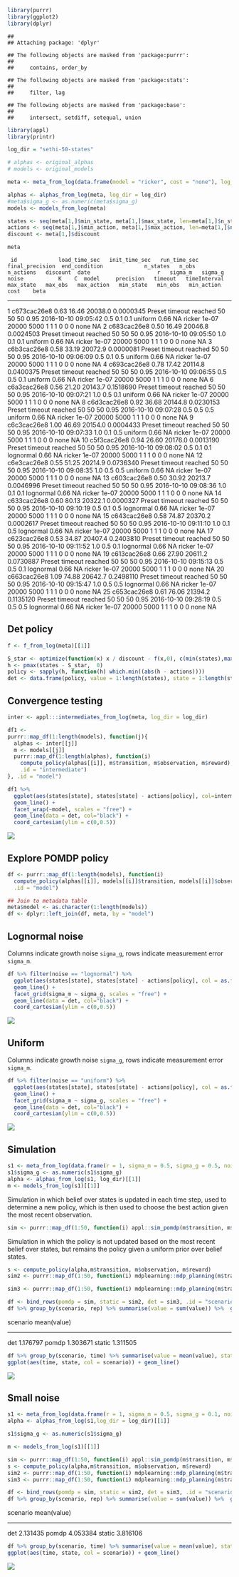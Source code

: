 

```r
library(purrr)
library(ggplot2)
library(dplyr)
```

```
## 
## Attaching package: 'dplyr'
```

```
## The following objects are masked from 'package:purrr':
## 
##     contains, order_by
```

```
## The following objects are masked from 'package:stats':
## 
##     filter, lag
```

```
## The following objects are masked from 'package:base':
## 
##     intersect, setdiff, setequal, union
```

```r
library(appl)
library(printr)
```



```r
log_dir = "sethi-50-states"

# alphas <- original_alphas
# models <- original_models

meta <- meta_from_log(data.frame(model = "ricker", cost = "none"), log_dir = log_dir)

alphas <- alphas_from_log(meta, log_dir = log_dir)
#meta$sigma_g <- as.numeric(meta$sigma_g)
models <- models_from_log(meta)

states <- seq(meta[1,]$min_state, meta[1,]$max_state, len=meta[1,]$n_states)
actions <- seq(meta[1,]$min_action, meta[1,]$max_action, len=meta[1,]$n_action)
discount <- meta[1,]$discount

meta
```

     id             load_time_sec   init_time_sec   run_time_sec   final_precision  end_condition             n_states   n_obs   n_actions   discount  date                     r   sigma_m   sigma_g  noise           K    C  model     precision   timeout   timeInterval   max_state   max_obs   max_action   min_state   min_obs   min_action  cost    beta
---  ------------  --------------  --------------  -------------  ----------------  -----------------------  ---------  ------  ----------  ---------  --------------------  ----  --------  --------  ----------  -----  ---  -------  ----------  --------  -------------  ----------  --------  -----------  ----------  --------  -----------  -----  -----
1    c673cac26e8             0.63           16.46        20038.0         0.0000345  Preset timeout reached          50      50          50       0.95  2016-10-10 09:05:42    0.5       0.1       0.1  uniform      0.66   NA  ricker        1e-07     20000           5000           1         1            1           0         0            0  none      NA
2    c683cac26e8             0.50           16.49        20046.8         0.0024503  Preset timeout reached          50      50          50       0.95  2016-10-10 09:05:50    1.0       0.1       0.1  uniform      0.66   NA  ricker        1e-07     20000           5000           1         1            1           0         0            0  none      NA
3    c6b3cac26e8             0.58           33.19        20072.9         0.0000081  Preset timeout reached          50      50          50       0.95  2016-10-10 09:06:09    0.5       0.1       0.5  uniform      0.66   NA  ricker        1e-07     20000           5000           1         1            1           0         0            0  none      NA
4    c693cac26e8             0.78           17.42        20114.8         0.0400375  Preset timeout reached          50      50          50       0.95  2016-10-10 09:06:55    0.5       0.5       0.1  uniform      0.66   NA  ricker        1e-07     20000           5000           1         1            1           0         0            0  none      NA
6    c6a3cac26e8             0.56           21.20        20143.7         0.1518690  Preset timeout reached          50      50          50       0.95  2016-10-10 09:07:21    1.0       0.5       0.1  uniform      0.66   NA  ricker        1e-07     20000           5000           1         1            1           0         0            0  none      NA
8    c6d3cac26e8             0.92           36.68        20144.8         0.0230153  Preset timeout reached          50      50          50       0.95  2016-10-10 09:07:28    0.5       0.5       0.5  uniform      0.66   NA  ricker        1e-07     20000           5000           1         1            1           0         0            0  none      NA
9    c6c3cac26e8             1.00           46.69        20154.0         0.0004433  Preset timeout reached          50      50          50       0.95  2016-10-10 09:07:33    1.0       0.1       0.5  uniform      0.66   NA  ricker        1e-07     20000           5000           1         1            1           0         0            0  none      NA
10   c5f3cac26e8             0.94           26.60        20176.0         0.0013190  Preset timeout reached          50      50          50       0.95  2016-10-10 09:08:02    0.5       0.1       0.1  lognormal    0.66   NA  ricker        1e-07     20000           5000           1         1            1           0         0            0  none      NA
12   c6e3cac26e8             0.55           51.25        20214.9         0.0736340  Preset timeout reached          50      50          50       0.95  2016-10-10 09:08:35    1.0       0.5       0.5  uniform      0.66   NA  ricker        1e-07     20000           5000           1         1            1           0         0            0  none      NA
13   c603cac26e8             0.50           30.92        20213.7         0.0046996  Preset timeout reached          50      50          50       0.95  2016-10-10 09:08:36    1.0       0.1       0.1  lognormal    0.66   NA  ricker        1e-07     20000           5000           1         1            1           0         0            0  none      NA
14   c633cac26e8             0.60           80.13        20322.1         0.0000327  Preset timeout reached          50      50          50       0.95  2016-10-10 09:10:19    0.5       0.1       0.5  lognormal    0.66   NA  ricker        1e-07     20000           5000           1         1            1           0         0            0  none      NA
15   c643cac26e8             0.58           74.87        20370.2         0.0002617  Preset timeout reached          50      50          50       0.95  2016-10-10 09:11:10    1.0       0.1       0.5  lognormal    0.66   NA  ricker        1e-07     20000           5000           1         1            1           0         0            0  none      NA
17   c623cac26e8             0.53           34.87        20407.4         0.2403810  Preset timeout reached          50      50          50       0.95  2016-10-10 09:11:52    1.0       0.5       0.1  lognormal    0.66   NA  ricker        1e-07     20000           5000           1         1            1           0         0            0  none      NA
19   c613cac26e8             0.66           27.90        20611.2         0.0730887  Preset timeout reached          50      50          50       0.95  2016-10-10 09:15:13    0.5       0.5       0.1  lognormal    0.66   NA  ricker        1e-07     20000           5000           1         1            1           0         0            0  none      NA
20   c663cac26e8             1.09           74.88        20642.7         0.2498110  Preset timeout reached          50      50          50       0.95  2016-10-10 09:15:47    1.0       0.5       0.5  lognormal    0.66   NA  ricker        1e-07     20000           5000           1         1            1           0         0            0  none      NA
25   c653cac26e8             0.61           76.06        21394.2         0.1135120  Preset timeout reached          50      50          50       0.95  2016-10-10 09:28:19    0.5       0.5       0.5  lognormal    0.66   NA  ricker        1e-07     20000           5000           1         1            1           0         0            0  none      NA


## Det policy


```r
f <- f_from_log(meta)[[1]]

S_star <- optimize(function(x) x / discount - f(x,0), c(min(states),max(states)))$minimum
h <- pmax(states - S_star,  0)
policy <- sapply(h, function(h) which.min((abs(h - actions))))
det <- data.frame(policy, value = 1:length(states), state = 1:length(states))
```


## Convergence testing


```r
inter <- appl:::intermediates_from_log(meta, log_dir = log_dir)

df1 <- 
purrr::map_df(1:length(models), function(j){
  alphas <- inter[[j]]
  m <- models[[j]]
  purrr::map_df(1:length(alphas), function(i)
    compute_policy(alphas[[i]], m$transition, m$observation, m$reward),
    .id = "intermediate") 
}, .id = "model")

df1 %>% 
  ggplot(aes(states[state], states[state] - actions[policy], col=intermediate)) + 
  geom_line() + 
  facet_wrap(~model, scales = "free") + 
  geom_line(data = det, col="black") + 
  coord_cartesian(ylim = c(0,0.5))
```

![](sethi-results_files/figure-html/unnamed-chunk-4-1.png)<!-- -->

## Explore POMDP policy



```r
df <- purrr::map_df(1:length(models), function(i)
  compute_policy(alphas[[i]], models[[i]]$transition, models[[i]]$observation, models[[i]]$reward),
  .id = "model")

## Join to metadata table
meta$model <- as.character(1:length(models))
df <- dplyr::left_join(df, meta, by = "model")
```

## Lognormal noise

Columns indicate growth noise `sigma_g`, rows indicate measurement error `sigma_m`.


```r
df %>% filter(noise == "lognormal") %>% 
  ggplot(aes(states[state], states[state] - actions[policy], col = as.factor(r))) +
  geom_line() +
  facet_grid(sigma_m ~ sigma_g, scales = "free") +
  geom_line(data = det, col="black") + 
  coord_cartesian(ylim = c(0,0.5))
```

![](sethi-results_files/figure-html/unnamed-chunk-6-1.png)<!-- -->

## Uniform

Columns indicate growth noise `sigma_g`, rows indicate measurement error `sigma_m`.


```r
df %>% filter(noise == "uniform") %>% 
  ggplot(aes(states[state], states[state] - actions[policy], col = as.factor(r))) +
  geom_line() +
  facet_grid(sigma_m ~ sigma_g, scales = "free") +
  geom_line(data = det, col="black") + 
  coord_cartesian(ylim = c(0,0.5))
```

![](sethi-results_files/figure-html/unnamed-chunk-7-1.png)<!-- -->



## Simulation


```r
s1 <- meta_from_log(data.frame(r = 1, sigma_m = 0.5, sigma_g = 0.5, noise = "lognormal"), log_dir = log_dir)
s1$sigma_g <- as.numeric(s1$sigma_g)
alpha <- alphas_from_log(s1, log_dir)[[1]]
m <- models_from_log(s1)[[1]]
```

Simulation in which belief over states is updated in each time step, used to determine a new policy, which is then used to choose the best action given the most recent observation.


```r
sim <- purrr::map_df(1:50, function(i) appl::sim_pomdp(m$transition, m$observation, m$reward, discount, x0 = 50, Tmax = 100, alpha = alpha)$df, .id = "rep")
```


Simulation in which the policy is not updated based on the most recent belief over states, but remains the policy given a uniform prior over belief states. 


```r
s <- compute_policy(alpha,m$transition, m$observation, m$reward)
sim2 <- purrr::map_df(1:50, function(i) mdplearning::mdp_planning(m$transition, m$reward, discount, x0 = 50, Tmax = 100, observation = m$observation, policy = s$policy), .id = "rep")
```




```r
sim3 <- purrr::map_df(1:50, function(i) mdplearning::mdp_planning(m$transition, m$reward, discount, x0 = 50, Tmax = 100, observation = m$observation, policy = det$policy), .id = "rep")
```



```r
df <- bind_rows(pomdp = sim, static = sim2, det = sim3, .id = "scenario")
df %>% group_by(scenario, rep) %>% summarise(value = sum(value)) %>%  group_by(scenario) %>% summarise(mean(value))
```



scenario    mean(value)
---------  ------------
det            1.176797
pomdp          1.303671
static         1.311505

```r
df %>% group_by(scenario, time) %>% summarise(value = mean(value), state = mean(state)) %>%
ggplot(aes(time, state, col = scenario)) + geom_line()
```

![](sethi-results_files/figure-html/unnamed-chunk-12-1.png)<!-- -->


## Small noise



```r
s1 <- meta_from_log(data.frame(r = 1, sigma_m = 0.5, sigma_g = 0.1, noise = "lognormal"),log_dir = log_dir)
alpha <- alphas_from_log(s1,log_dir = log_dir)[[1]]

s1$sigma_g <- as.numeric(s1$sigma_g)

m <- models_from_log(s1)[[1]]

sim <- purrr::map_df(1:50, function(i) appl::sim_pomdp(m$transition, m$observation, m$reward, discount, x0 = 50, Tmax = 100, alpha = alpha)$df, .id = "rep")
s <- compute_policy(alpha,m$transition, m$observation, m$reward)
sim2 <- purrr::map_df(1:50, function(i) mdplearning::mdp_planning(m$transition, m$reward, discount, x0 = 50, Tmax = 100, observation = m$observation, policy = s$policy), .id = "rep")
sim3 <- purrr::map_df(1:50, function(i) mdplearning::mdp_planning(m$transition, m$reward, discount, x0 = 50, Tmax = 100, observation = m$observation, policy = det$policy), .id = "rep")

df <- bind_rows(pomdp = sim, static = sim2, det = sim3, .id = "scenario")
df %>% group_by(scenario, rep) %>% summarise(value = sum(value)) %>%  group_by(scenario) %>% summarise(mean(value))
```



scenario    mean(value)
---------  ------------
det            2.131435
pomdp          4.053384
static         3.816106

```r
df %>% group_by(scenario, time) %>% summarise(value = mean(value), state = mean(state)) %>%
ggplot(aes(time, state, col = scenario)) + geom_line()
```

![](sethi-results_files/figure-html/unnamed-chunk-13-1.png)<!-- -->

